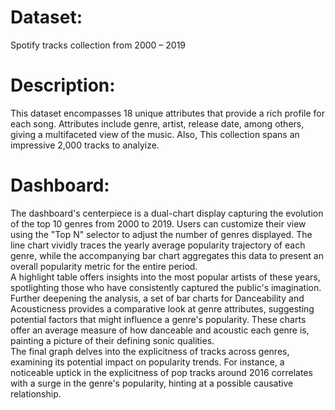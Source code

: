 # Dataset: 
Spotify tracks collection from 2000 – 2019
# Description: 
This dataset encompasses 18 unique attributes that provide a rich profile for each song. Attributes include genre, artist, release date, among others, giving a multifaceted view of the music. Also, This collection spans an impressive 2,000 tracks to analyize.
# Dashboard:
The dashboard's centerpiece is a dual-chart display capturing the evolution of the top 10 genres from 2000 to 2019. Users can customize their view using the "Top N" selector to adjust the number of genres displayed. The line chart vividly traces the yearly average popularity trajectory of each genre, while the accompanying bar chart aggregates this data to present an overall popularity metric for the entire period.   
A highlight table offers insights into the most popular artists of these years, spotlighting those who have consistently captured the public's imagination.    
Further deepening the analysis, a set of bar charts for Danceability and Acousticness provides a comparative look at genre attributes, suggesting potential factors that might influence a genre's popularity. These charts offer an average measure of how danceable and acoustic each genre is, painting a picture of their defining sonic qualities.    
The final graph delves into the explicitness of tracks across genres, examining its potential impact on popularity trends. For instance, a noticeable uptick in the explicitness of pop tracks around 2016 correlates with a surge in the genre's popularity, hinting at a possible causative relationship.    
